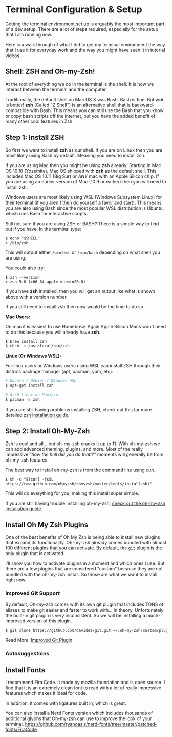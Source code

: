 # Terminal Configuration & Setup

Getting the terminal environment set up is arguably the most important part of a dev setup. There are a lot of steps required, especially for the setup that I am running now. 

Here is a walk through of what I did to get my terminal environment the way that I use it for everyday work and the way you might have seen it in tutorial videos.

## Shell: ZSH and Oh-my-Zsh!

At the root of everything we do in the terminal is the shell. It is how we interact between the terminal and the computer.

Traditionally, the default shell on Mac OS X was Bash. Bash is fine. But **zsh** is better! **zsh** (Called "Z Shell") is an alternative shell that is backward-compatible with Bash. This means you can still use the Bash that you know or copy bash scripts off the internet, but you have the added benefit of many other cool features in Zsh.

## Step 1: Install ZSH

So first we want to install **zsh** as our shell. If you are on Linux then you are most likely using Bash by default. Meaning you need to install zsh.

If you are using Mac then you might be using **zsh** already! Starting in Mac OS 10.10 (Yosemite), Mac OS shipped with **zsh** as the default shell. This includes Mac OS 10.11 (Big Sur) or _ANY_ mac with an Apple Silicon chip. If you are using an earlier version of Mac (10.9 or earlier) then you will need to install zsh.

Windows users are most likely using WSL (Windows Subsystem Linux) for their terminal (if you aren't then do yourself a favor and start). This means you are also using Bash since the most popular WSL distribution is Ubuntu, which runs Bash for interactive scripts.

Still not sure if you are using ZSH or BASH? There is a simple way to find out if you have. In the terminal type:

```SHELL
$ echo "$SHELL"
> /bin/zsh
```

This will output either `/bin/zsh` or `/bin/bash` depending on what shell you are using.

You could also try:

```SHELL
$ zsh --version
> zsh 5.8 (x86_64-apple-darwin20.0)
```

If you have **zsh** installed, then you will get an output like what is shown above with a version number.

If you still need to install zsh then now would be the time to do so.

**Mac Users:**

On mac it is easiest to use Homebrew. Again Apple Silicon Macs won't need to do this because you will already have **zsh**.

```BASH
$ brew install zsh
$ chsh -s /usr/local/bin/zsh
```

**Linux (Or Windows WSL):**

For linux users or Windows users using WSL can install ZSH through their distro's package manager (apt, pacman, yum, etc).

```BASH
# Ubuntu / Debian / Windows WSL
$ apt-get install zsh

# Arch Linux or Manjaro
$ pacman -S zsh
```

If you are still having problems installing ZSH, check out this far more detailed [zsh installation guide](https://github.com/ohmyzsh/ohmyzsh/wiki/Installing-ZSH).

## Step 2: Install Oh-My-Zsh

Zsh is cool and all... but oh-my-zsh cranks it up to 11. With oh-my-zsh we can add advanced theming, plugins, and more. Most of the really impressive _"how the hell did you do that!?"_ moments will generally be from oh-my-zsh features.

The best way to install oh-my-zsh is from the command line using _curl_.

```SHELL
$ sh -c "$(curl -fsSL https://raw.github.com/ohmyzsh/ohmyzsh/master/tools/install.sh)"
```

This will do everything for you, making this install super simple.

If you are still having trouble installing oh-my-zsh, [check out the oh-my-zsh installation guide](https://github.com/ohmyzsh/ohmyzsh/wiki).

## Install Oh My Zsh Plugins

One of the best benefits of Oh My Zsh is being able to install new plugins that expand its functionality. Oh-my-zsh already comes bundled with almost 100 different plugins that you can activate. By default, the `git` plugin is the only plugin that is activated.

I'll show you how to activate plugins in a moment and which ones I use. But there are a few plugins that are considered "custom" because they are not bundled with the oh-my-zsh install. So those are what we want to install right now.

### Improved Git Support

By default, Oh-my-zsh comes with its own git plugin that includes TONS of aliases to make git easier and faster to work with... in theory. Unfortunately the built-in git plugin is very inconsistent. So we will be installing a much-improved version of this plugin.

```BASH
$ git clone https://github.com/davidde/git.git ~/.oh-my-zsh/custom/plugins/git
```

Read More: [Improved Git Plugin](https://github.com/davidde/git)

### Autosuggestions



### 

## Install Fonts

I recommend Fira Code. It made by mozilla foundation and is open source. I find that it is an extremely clean font to read with a lot of really impressive features which makes it ideal for code.

In addition, it comes with ligatures built in, which is great.

You can also install a Nerd Fonts version which includes thousands of additional glyphs that Oh-my-zsh can use to improve the look of your terminal.
https://github.com/ryanoasis/nerd-fonts/tree/master/patched-fonts/FiraCode